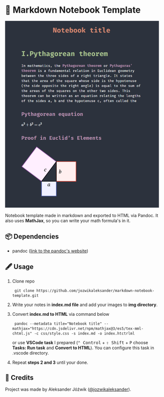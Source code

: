 # 📝 Markdown Notebook Template

![](docs/screenshot.png)

Notebook template made in markdown and exported to HTML via Pandoc. It also uses **MathJax**, so you can write your math formula's in it.

## 📦 Dependencies

- pandoc ([link to the pandoc's website](https://pandoc.org/))

## 🖋 Usage

1. Clone repo

        git clone https://github.com/jozwikaleksander/markdown-notebook-template.git

2. Write your notes in **index.md file** and add your images to **img directory**.

3. Convert **index.md to HTML** via command below

        pandoc --metadata title="Notebook title" --mathjax="https://cdn.jsdelivr.net/npm/mathjax@3/es5/tex-mml-chtml.js" -c css/style.css -s index.md -o index.htctrlml
    
    or use **VSCode task** I prepared (<kbd>⌃ Control</kbd> + <kbd>⇧ Shift</kbd> + <kbd>P</kbd> choose **Tasks: Run task** and **Convert to HTML**). You can configure this task in .vscode directory.

4. Repeat **steps 2 and 3** until your done.

## 👤 Credits
Project was made by Aleksander Jóźwik ([@jozwikaleksander](https://github.com/jozwikaleksander)).
